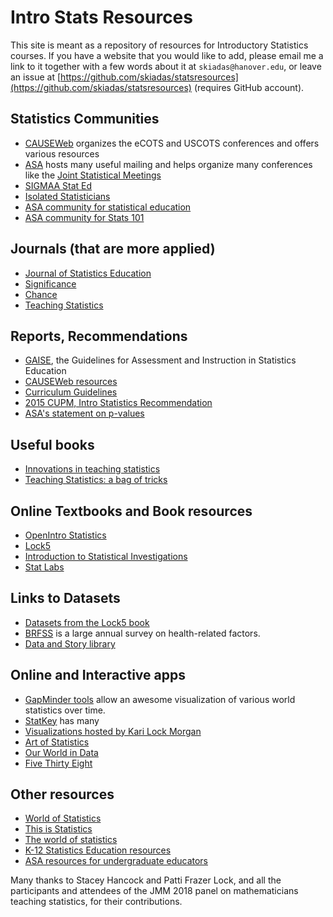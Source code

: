 # Intro Stats Resources

This site is meant as a repository of resources for Introductory Statistics courses. If you have a website that you would like to add, please email me a link to it together with a few words about it at `skiadas@hanover.edu`, or leave an issue at [https://github.com/skiadas/statsresources](https://github.com/skiadas/statsresources) (requires GitHub account).

## Statistics Communities

- [CAUSEWeb](https://www.causeweb.org) organizes the eCOTS and USCOTS conferences and offers various resources
- [ASA](http://www.amstat.org/) hosts many useful mailing and helps organize many conferences like the [Joint Statistical Meetings](http://www.amstat.org/ASA/Meetings/Joint-Statistical-Meetings.aspx)
- [SIGMAA Stat Ed](http://sigmaa.maa.org/stat-ed/)
- [Isolated Statisticians](http://ww2.amstat.org/committees/isostat/isostat.html)
- [ASA community for statistical education](http://community.amstat.org/statisticaleducationsection/home)
- [ASA community for Stats 101](http://community.amstat.org/stats101/home)


## Journals (that are more applied)

- [Journal of Statistics Education](https://ww2.amstat.org/publications/jse/)
- [Significance](https://www.significancemagazine.com/)
- [Chance](https://chance.amstat.org/)
- [Teaching Statistics](http://onlinelibrary.wiley.com/journal/10.1111/(ISSN)1467-9639)

## Reports, Recommendations

- [GAISE](http://www.amstat.org/asa/files/pdfs/GAISE/GaiseCollege_Full.pdf), the Guidelines for Assessment and Instruction in Statistics Education
- [CAUSEWeb resources](https://www.causeweb.org/cause/professional-development)
- [Curriculum Guidelines](http://www.amstat.org/asa/files/pdfs/EDU-guidelines2014-11-15.pdf)
- [2015 CUPM, Intro Statistics Recommendation](https://www.maa.org/sites/default/files/AppliedStatDataAnalysis.pdf)
- [ASA's statement on p-values](http://amstat.tandfonline.com/doi/pdf/10.1080/00031305.2016.1154108)

## Useful books

- [Innovations in teaching statistics](https://www.maa.org/press/maa-reviews/innovations-in-teaching-statistics)
- [Teaching Statistics: a bag of tricks](https://www.maa.org/press/maa-reviews/teaching-statistics-a-bag-of-tricks-0)

## Online Textbooks and Book resources

- [OpenIntro Statistics](https://www.openintro.org/stat/)
- [Lock5](http://www.lock5stat.com/)
- [Introduction to Statistical Investigations](http://math.hope.edu/isi/)
- [Stat Labs](https://www.stat.berkeley.edu/~statlabs/)

## Links to Datasets

- [Datasets from the Lock5 book](http://www.lock5stat.com/datapage.html)
- [BRFSS](https://www.cdc.gov/brfss/index.html) is a large annual survey on health-related factors.
- [Data and Story library](http://www.stat.cmu.edu/DASL/)

## Online and Interactive apps

- [GapMinder tools](https://www.gapminder.org/tools/) allow an awesome visualization of various world statistics over time.
- [StatKey](http://www.lock5stat.com/StatKey/index.html) has many
- [Visualizations hosted by Kari Lock Morgan](http://www.personal.psu.edu/klm47/visualization.htm)
- [Art of Statistics](http://www.artofstat.com/webapps.html)
- [Our World in Data](https://ourworldindata.org/)
- [Five Thirty Eight](http://fivethirtyeight.com/)


## Other resources

- [World of Statistics](http://www.worldofstatistics.org/)
- [This is Statistics](http://thisisstatistics.org/)
- [The world of statistics](http://www.amstat.org/asa/education/stew/home.aspx)
- [K-12 Statistics Education resources](http://www.amstat.org/ASA/Education/K-12-Statistics-Education-Resources.aspx)
- [ASA resources for undergraduate educators](http://www.amstat.org/asa/education/undergraduate-educators.aspx)

Many thanks to Stacey Hancock and Patti Frazer Lock, and all the participants and attendees of the JMM 2018 panel on mathematicians teaching statistics, for their contributions.
